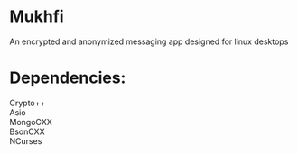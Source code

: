 # Mukhfi
An encrypted and anonymized messaging app designed for linux desktops

# Dependencies:
Crypto++ <br />
Asio <br />
MongoCXX <br />
BsonCXX <br />
NCurses <br />



